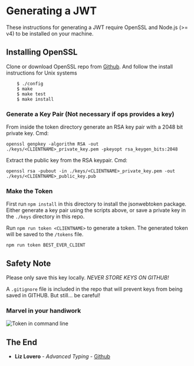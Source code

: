 # Generating a JWT

These instructions for generating a JWT require OpenSSL and Node.js (>= v4) to be installed on your machine.


## Installing OpenSSL

Clone or download OpenSSL repo from [Github](https://github.com/openssl/openssl). And follow the install instructions for Unix systems

```    
    $ ./config
    $ make
    $ make test
    $ make install
```


### Generate a Key Pair (Not necessary if ops provides a key)

From inside the token directory generate an RSA key pair with a 2048 bit private key.
Cmd:
```
openssl genpkey -algorithm RSA -out ./keys/<CLIENTNAME>_private_key.pem -pkeyopt rsa_keygen_bits:2048
```

Extract the public key from the RSA keypair.
Cmd:
```
openssl rsa -pubout -in ./keys/<CLIENTNAME>_private_key.pem -out ./keys/<CLIENTNAME>_public_key.pub
```


### Make the Token

First run `npm install` in this directory to install the jsonwebtoken package.
Either generate a key pair using the scripts above, or save a private key in the `./keys` directory in this repo.

Run `npm run token <CLIENTNAME>` to generate a token. The generated token will be saved to the `/tokens` file.
```
npm run token BEST_EVER_CLIENT
```


## Safety Note

Please only save this key locally. *NEVER STORE KEYS ON GITHUB!*

A `.gitignore` file is included in the repo that will prevent keys from being saved in GITHUB. But still... be careful!


### Marvel in your handiwork

![Token in command line](https://raw.githubusercontent.com/lizlove/token-gen/master/tokenimg.png)


## The End

* **Liz Lovero** - *Advanced Typing* - [Github](https://github.com/lizlove)
